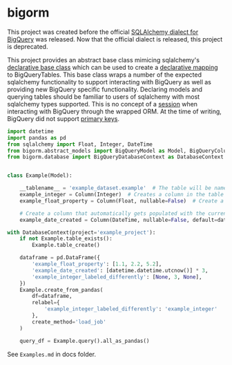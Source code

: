 # bigorm

This project was created before the official [SQLAlchemy dialect for BigQuery](https://github.com/googleapis/python-bigquery-sqlalchemy) was released. Now that the official dialect is released, this project is deprecated.


This project provides an abstract base class mimicing sqlalchemy's [declarative base class](https://docs.sqlalchemy.org/en/20/orm/mapping_api.html#sqlalchemy.orm.DeclarativeBase) which can be used to create a [declarative mapping](https://docs.sqlalchemy.org/en/20/orm/mapping_styles.html#declarative-mapping) to BigQueryTables.
This base class wraps a number of the expected sqlalchemy functionality to support interacting with BigQuery as well as providing new BigQuery specific functionality.
Declaring models and querying tables should be familiar to users of sqlalchemy with most sqlalchemy types supported.
This is no concept of a [session](https://docs.sqlalchemy.org/en/20/orm/session_basics.html#what-does-the-session-do) when interacting with BigQuery through the wrapped ORM.
At the time of writing, BigQuery did not support [primary keys](https://cloud.google.com/bigquery/docs/information-schema-table-constraints).

```python
import datetime
import pandas as pd
from sqlalchemy import Float, Integer, DateTime
from bigorm.abstract_models import BigQueryModel as Model, BigQueryColumn as Column
from bigorm.database import BigQueryDatabaseContext as DatabaseContext


class Example(Model):

    __tablename__ = 'example_dataset.example'  # The table will be named 'example' in the dataset 'example_dataset'
    example_integer = Column(Integer)  # Creates a column in the table named 'example_integer'
    example_float_property = Column(Float, nullable=False)  # Create a property that is not allowed to be empty with nullable=False

    # Create a column that automatically gets populated with the current datetime (when the object instance is created)
    example_date_created = Column(DateTime, nullable=False, default=datetime.datetime.utcnow)

with DatabaseContext(project='example_project'):
    if not Example.table_exists():
        Example.table_create()

    dataframe = pd.DataFrame({
        'example_float_property': [1.1, 2.2, 5.2],
        'example_date_created': [datetime.datetime.utcnow()] * 3,
        'example_integer_labeled_differently': [None, 3, None],
    })
    Example.create_from_pandas(
        df=dataframe,
        relabel={
            'example_integer_labeled_differently': 'example_integer'
        },
        create_method='load_job'
    )

    query_df = Example.query().all_as_pandas()
```

See `Examples.md` in docs folder.
